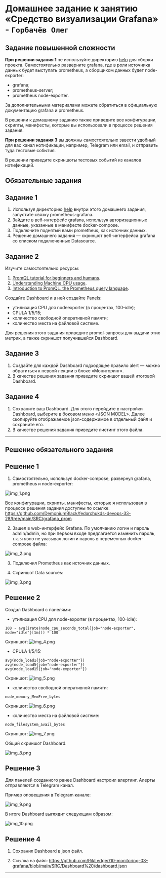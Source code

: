 # Домашнее задание к занятию «Средство визуализации Grafana» - `Горбачёв Олег`

## Задание повышенной сложности

**При решении задания 1** не используйте директорию [help](./help) для сборки проекта. Самостоятельно разверните grafana, где в роли источника данных будет выступать prometheus, а сборщиком данных будет node-exporter:

- grafana;
- prometheus-server;
- prometheus node-exporter.

За дополнительными материалами можете обратиться в официальную документацию grafana и prometheus.

В решении к домашнему заданию также приведите все конфигурации, скрипты, манифесты, которые вы 
использовали в процессе решения задания.

**При решении задания 3** вы должны самостоятельно завести удобный для вас канал нотификации, например, Telegram или email, и отправить туда тестовые события.

В решении приведите скриншоты тестовых событий из каналов нотификаций.

## Обязательные задания

## Задание 1

1. Используя директорию [help](./help) внутри этого домашнего задания, запустите связку prometheus-grafana.
2. Зайдите в веб-интерфейс grafana, используя авторизационные данные, указанные в манифесте docker-compose.
3. Подключите поднятый вами prometheus, как источник данных.
4. Решение домашнего задания — скриншот веб-интерфейса grafana со списком подключенных Datasource.

## Задание 2

Изучите самостоятельно ресурсы:

1. [PromQL tutorial for beginners and humans](https://valyala.medium.com/promql-tutorial-for-beginners-9ab455142085).
2. [Understanding Machine CPU usage](https://www.robustperception.io/understanding-machine-cpu-usage).
3. [Introduction to PromQL, the Prometheus query language](https://grafana.com/blog/2020/02/04/introduction-to-promql-the-prometheus-query-language/).

Создайте Dashboard и в ней создайте Panels:

- утилизация CPU для nodeexporter (в процентах, 100-idle);
- CPULA 1/5/15;
- количество свободной оперативной памяти;
- количество места на файловой системе.

Для решения этого задания приведите promql-запросы для выдачи этих метрик, а также скриншот получившейся Dashboard.

## Задание 3

1. Создайте для каждой Dashboard подходящее правило alert — можно обратиться к первой лекции в блоке «Мониторинг».
2. В качестве решения задания приведите скриншот вашей итоговой Dashboard.

## Задание 4

1. Сохраните ваш Dashboard. Для этого перейдите в настройки Dashboard, выберите в боковом меню «JSON MODEL». Далее скопируйте отображаемое json-содержимое в отдельный файл и сохраните его.
2. В качестве решения задания приведите листинг этого файла.

---

## Решение обязательного задания

## Решение 1

1. Самостоятельно, используя docker-compose, развернул grafana, prometheus и node-exporter:

![img_1.png](IMG/img_1.png)

Все конфигурации, скрипты, манифесты, которые я использовал в процессе решения задания доступны по ссылке: https://github.com/DemoniumBlack/fedorchukds-devops-33-28/tree/main/SRC/grafana_prom

2. Зашел в web-интерфейс Grafana. По умолчанию логин и пароль admin/admin, но при первом входе предлагается изменить пароль, т.к. я явно не указывал логин и пароль в переменных docker-compose файла:

![img_2.png](IMG/img_2.png)

3. Подключил Prometheus как источник данных.

4. Скриншот Data sources:

![img_3.png](IMG/img_3.png)

## Решение 2

Создал Dashboard c панелями:
- утилизация CPU для node-exporter (в процентах, 100-idle):
```text
100 - avg(irate(node_cpu_seconds_total{job="node-exporter", mode="idle"}[1m])) * 100
```
Скриншот:
![img_4.png](IMG/img_4.png)

- CPULA 1/5/15:
```text
avg(node_load1{job="node-exporter"})
avg(node_load5{job="node-exporter"})
avg(node_load15{job="node-exporter"})
```
Скриншот:
![img_5.png](IMG/img_5.png)

- количество свободной оперативной памяти:
```text
node_memory_MemFree_bytes
```
Скриншот:
![img_6.png](IMG/img_6.png)

- количество места на файловой системе:
```text
node_filesystem_avail_bytes
```
Скриншот:
![img_7.png](IMG/img_7.png)

Общий скриншот Dashboard:

![img_8.png](IMG/img_8.png)

## Решение 3

Для панелей созданного ранее Dashboard настроил алертинг. Алерты отправляются в Telegram канал.

Пример оповещения в Telegram канале:

![img_9.png](IMG/img_9.png)

В итоге Dashboard выглядит следующим образом:

![img_10.png](IMG/img_10.png)

## Решение 4

1. Сохранил Dashboard в json файл.

2. Ссылка на файл: https://github.com/RikLedger/10-monitoring-03-grafana/blob/main/SRC/Dashboard%20/dashboard.json

---
